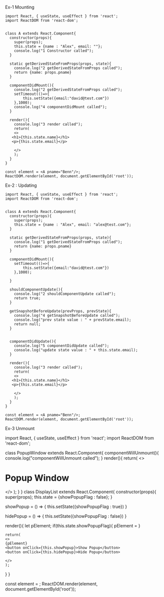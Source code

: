 Ex-1 Mounting
```
import React, { useState, useEffect } from 'react';
import ReactDOM from 'react-dom';


class A extends React.Component{
  constructor(props){
    super(props);
    this.state = {name : "Alex", email: ""};
    console.log("1 Constructor called");
  }

  static getDerivedStateFromProps(props, state){
    console.log("2 getDerivedStateFromProps called");
    return {name: props.pname}
  }

  componentDidMount(){
    console.log("2 getDerivedStateFromProps called");
    setTimeout(()=>{
        this.setState({email:"david@test.com"})
    },1000);
    console.log("4 componentDidMount called");
  }
  
  render(){
    console.log("3 render called");
    return(
    <>
   <h1>{this.state.name}</h1>
   <p>{this.state.email}</p>

    </>
    );
  }
}

const element = <A pname="Benn"/>;
ReactDOM.render(element, document.getElementById('root'));

```


Ex-2 : Updating
```
import React, { useState, useEffect } from 'react';
import ReactDOM from 'react-dom';


class A extends React.Component{
  constructor(props){
    super(props);
    this.state = {name : "Alex", email: "alex@test.com"};
  }

  static getDerivedStateFromProps(props, state){
    console.log("1 getDerivedStateFromProps called");
    return {name: props.pname}
  }

  componentDidMount(){
    setTimeout(()=>{
        this.setState({email:"david@test.com"})
    },1000);
    
  }

  shouldComponentUpdate(){
    console.log("2 shouldComponentUpdate called");
    return true;
  }

  getSnapshotBeforeUpdate(prevProps, prevState){
    console.log("4 getSnapshotBeforeUpdate called");
    console.log("prev state value : " + prevState.email);
    return null;
  }


  componentDidUpdate(){
    console.log("5 componentDidUpdate called");
    console.log("update state value : " + this.state.email);
  }
  
  render(){
    console.log("3 render called");
    return(
    <>
   <h1>{this.state.name}</h1>
   <p>{this.state.email}</p>

    </>
    );
  }
}

const element = <A pname="Benn"/>;
ReactDOM.render(element, document.getElementById('root'));
```


Ex-3 Unmount

import React, { useState, useEffect } from 'react';
import ReactDOM from 'react-dom';

class PopupWindow extends React.Component{
  componentWillUnmount(){
    console.log("componentWillUnmount called");
  }
  render(){
    return(
    <>
    <h1>Popup Window</h1>
    </>
    );
  }
}
class DisplayList extends React.Component{
  constructor(props){
    super(props);
    this.state = {showPopupFlag : false};
  }

  showPopup = () => {
    this.setState({showPopupFlag : true})
  }

  hidePopup = () => {
    this.setState({showPopupFlag : false})
  }

  
  render(){
    let pElement;
    if(this.state.showPopupFlag){
      pElement = <PopupWindow/>
    }

    return(
    <>
    {pElement}
    <button onClick={this.showPopup}>Show Popup</button>
    <button onClick={this.hidePopup}>Hide Popup</button>

    </>
    );
  }
}

const element = <DisplayList/>;
ReactDOM.render(element, document.getElementById('root'));

